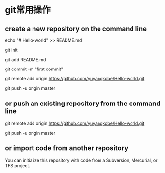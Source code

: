 # git常用操作
## create a new repository on the command line

echo "# Hello-world" >> README.md

git init

git add README.md

git commit -m "first commit"

git remote add origin https://github.com/yuyangkobe/Hello-world.git

git push -u origin master

## or push an existing repository from the command line

git remote add origin https://github.com/yuyangkobe/Hello-world.git

git push -u origin master

## or import code from another repository

You can initialize this repository with code from a Subversion, Mercurial, or TFS project.